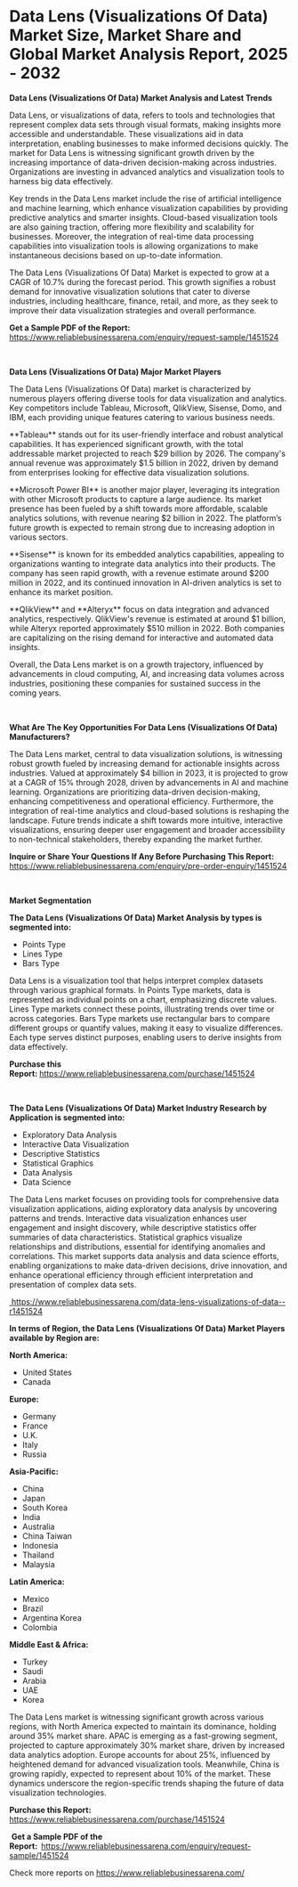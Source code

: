<p><h1>Data Lens (Visualizations Of Data) Market Size, Market Share and Global Market Analysis Report, 2025 - 2032</h1></p><p><strong>Data Lens (Visualizations Of Data) Market Analysis and Latest Trends</strong></p>
<p><p>Data Lens, or visualizations of data, refers to tools and technologies that represent complex data sets through visual formats, making insights more accessible and understandable. These visualizations aid in data interpretation, enabling businesses to make informed decisions quickly. The market for Data Lens is witnessing significant growth driven by the increasing importance of data-driven decision-making across industries. Organizations are investing in advanced analytics and visualization tools to harness big data effectively. </p><p>Key trends in the Data Lens market include the rise of artificial intelligence and machine learning, which enhance visualization capabilities by providing predictive analytics and smarter insights. Cloud-based visualization tools are also gaining traction, offering more flexibility and scalability for businesses. Moreover, the integration of real-time data processing capabilities into visualization tools is allowing organizations to make instantaneous decisions based on up-to-date information.</p><p>The Data Lens (Visualizations Of Data) Market is expected to grow at a CAGR of 10.7% during the forecast period. This growth signifies a robust demand for innovative visualization solutions that cater to diverse industries, including healthcare, finance, retail, and more, as they seek to improve their data visualization strategies and overall performance.</p></p>
<p><strong>Get a Sample PDF of the Report:&nbsp;</strong> <a href="https://www.reliablebusinessarena.com/enquiry/request-sample/1451524?utm_campaign=3224&utm_medium=2&utm_source=Github&utm_content=ia&utm_term=11032025&utm_id=data-lens-visualizations-of-data">https://www.reliablebusinessarena.com/enquiry/request-sample/1451524</a></p>
<p>&nbsp;</p>
<p><strong>Data Lens (Visualizations Of Data) Major Market Players</strong></p>
<p><p>The Data Lens (Visualizations Of Data) market is characterized by numerous players offering diverse tools for data visualization and analytics. Key competitors include Tableau, Microsoft, QlikView, Sisense, Domo, and IBM, each providing unique features catering to various business needs.</p><p>**Tableau** stands out for its user-friendly interface and robust analytical capabilities. It has experienced significant growth, with the total addressable market projected to reach $29 billion by 2026. The company's annual revenue was approximately $1.5 billion in 2022, driven by demand from enterprises looking for effective data visualization solutions.</p><p>**Microsoft Power BI** is another major player, leveraging its integration with other Microsoft products to capture a large audience. Its market presence has been fueled by a shift towards more affordable, scalable analytics solutions, with revenue nearing $2 billion in 2022. The platform’s future growth is expected to remain strong due to increasing adoption in various sectors.</p><p>**Sisense** is known for its embedded analytics capabilities, appealing to organizations wanting to integrate data analytics into their products. The company has seen rapid growth, with a revenue estimate around $200 million in 2022, and its continued innovation in AI-driven analytics is set to enhance its market position.</p><p>**QlikView** and **Alteryx** focus on data integration and advanced analytics, respectively. QlikView's revenue is estimated at around $1 billion, while Alteryx reported approximately $510 million in 2022. Both companies are capitalizing on the rising demand for interactive and automated data insights.</p><p>Overall, the Data Lens market is on a growth trajectory, influenced by advancements in cloud computing, AI, and increasing data volumes across industries, positioning these companies for sustained success in the coming years.</p></p>
<p>&nbsp;</p>
<p><strong>What Are The Key Opportunities For Data Lens (Visualizations Of Data) Manufacturers?</strong></p>
<p><p>The Data Lens market, central to data visualization solutions, is witnessing robust growth fueled by increasing demand for actionable insights across industries. Valued at approximately $4 billion in 2023, it is projected to grow at a CAGR of 15% through 2028, driven by advancements in AI and machine learning. Organizations are prioritizing data-driven decision-making, enhancing competitiveness and operational efficiency. Furthermore, the integration of real-time analytics and cloud-based solutions is reshaping the landscape. Future trends indicate a shift towards more intuitive, interactive visualizations, ensuring deeper user engagement and broader accessibility to non-technical stakeholders, thereby expanding the market further.</p></p>
<p><strong>Inquire or Share Your Questions If Any Before Purchasing This Report:</strong> <a href="https://www.reliablebusinessarena.com/enquiry/pre-order-enquiry/1451524?utm_campaign=3224&utm_medium=2&utm_source=Github&utm_content=ia&utm_term=11032025&utm_id=data-lens-visualizations-of-data">https://www.reliablebusinessarena.com/enquiry/pre-order-enquiry/1451524</a></p>
<p>&nbsp;</p>
<p><strong>Market Segmentation</strong></p>
<p><strong>The Data Lens (Visualizations Of Data) Market Analysis by types is segmented into:</strong></p>
<p><ul><li>Points Type</li><li>Lines Type</li><li>Bars Type</li></ul></p>
<p><p>Data Lens is a visualization tool that helps interpret complex datasets through various graphical formats. In Points Type markets, data is represented as individual points on a chart, emphasizing discrete values. Lines Type markets connect these points, illustrating trends over time or across categories. Bars Type markets use rectangular bars to compare different groups or quantify values, making it easy to visualize differences. Each type serves distinct purposes, enabling users to derive insights from data effectively.</p></p>
<p><strong>Purchase this Report:&nbsp;</strong><a href="https://www.reliablebusinessarena.com/purchase/1451524?utm_campaign=3224&utm_medium=2&utm_source=Github&utm_content=ia&utm_term=11032025&utm_id=data-lens-visualizations-of-data">https://www.reliablebusinessarena.com/purchase/1451524</a></p>
<p>&nbsp;</p>
<p><strong>The Data Lens (Visualizations Of Data) Market Industry Research by Application is segmented into:</strong></p>
<p><ul><li>Exploratory Data Analysis</li><li>Interactive Data Visualization</li><li>Descriptive Statistics</li><li>Statistical Graphics</li><li>Data Analysis</li><li>Data Science</li></ul></p>
<p><p>The Data Lens market focuses on providing tools for comprehensive data visualization applications, aiding exploratory data analysis by uncovering patterns and trends. Interactive data visualization enhances user engagement and insight discovery, while descriptive statistics offer summaries of data characteristics. Statistical graphics visualize relationships and distributions, essential for identifying anomalies and correlations. This market supports data analysis and data science efforts, enabling organizations to make data-driven decisions, drive innovation, and enhance operational efficiency through efficient interpretation and presentation of complex data sets.</p></p>
<p><a href="https://www.reliablebusinessarena.com/data-lens-visualizations-of-data--r1451524?utm_campaign=3224&utm_medium=2&utm_source=Github&utm_content=ia&utm_term=11032025&utm_id=data-lens-visualizations-of-data">&nbsp;https://www.reliablebusinessarena.com/data-lens-visualizations-of-data--r1451524</a></p>
<p><strong>In terms of Region, the Data Lens (Visualizations Of Data) Market Players available by Region are:</strong></p>
<p>
    <p> <strong> North America: </strong>
        <ul>
            <li>United States</li>
            <li>Canada</li>
        </ul>
        </p> 
    <p> <strong> Europe: </strong>
        <ul>
            <li>Germany</li>
            <li>France</li>
            <li>U.K.</li>
            <li>Italy</li>
            <li>Russia</li>
        </ul>
        </p> 
    <p> <strong> Asia-Pacific: </strong>
        <ul>
            <li>China</li>
            <li>Japan</li>
            <li>South Korea</li>
            <li>India</li>
            <li>Australia</li>
            <li>China Taiwan</li>
            <li>Indonesia</li>
            <li>Thailand</li>
            <li>Malaysia</li>
        </ul>
        </p> 
    <p> <strong> Latin America: </strong>
        <ul>
            <li>Mexico</li>
            <li>Brazil</li>
            <li>Argentina Korea</li>
            <li>Colombia</li>
        </ul>
        </p> 
    <p> <strong> Middle East & Africa: </strong>
        <ul>
            <li>Turkey</li>
            <li>Saudi</li>
            <li>Arabia</li>
            <li>UAE</li>
            <li>Korea</li>
        </ul>
    </p>
    </p>
<p><p>The Data Lens market is witnessing significant growth across various regions, with North America expected to maintain its dominance, holding around 35% market share. APAC is emerging as a fast-growing segment, projected to capture approximately 30% market share, driven by increased data analytics adoption. Europe accounts for about 25%, influenced by heightened demand for advanced visualization tools. Meanwhile, China is growing rapidly, expected to represent about 10% of the market. These dynamics underscore the region-specific trends shaping the future of data visualization technologies.</p></p>
<p><strong>Purchase this Report: </strong><a href="https://www.reliablebusinessarena.com/purchase/1451524?utm_campaign=3224&utm_medium=2&utm_source=Github&utm_content=ia&utm_term=11032025&utm_id=data-lens-visualizations-of-data">https://www.reliablebusinessarena.com/purchase/1451524</a></p>
<p>&nbsp;<strong>Get a Sample PDF of the Report:&nbsp;&nbsp;</strong><a href="https://www.reliablebusinessarena.com/enquiry/request-sample/1451524?utm_campaign=3224&utm_medium=2&utm_source=Github&utm_content=ia&utm_term=11032025&utm_id=data-lens-visualizations-of-data">https://www.reliablebusinessarena.com/enquiry/request-sample/1451524</a></p>
<p><strong></strong></p>
<p>Check more reports on <a href="https://www.reliablebusinessarena.com/?utm_campaign=3224&utm_medium=2&utm_source=Github&utm_content=ia&utm_term=11032025&utm_id=data-lens-visualizations-of-data">https://www.reliablebusinessarena.com/</a></p>